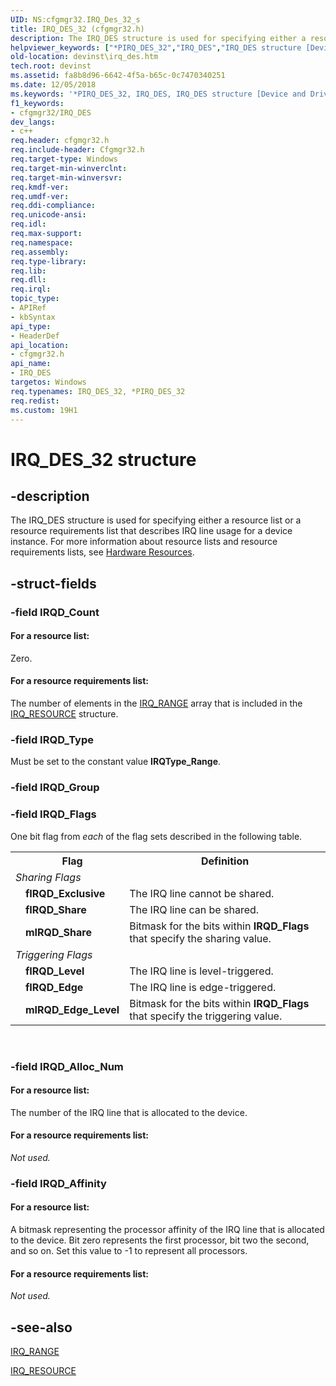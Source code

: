 ```yaml
---
UID: NS:cfgmgr32.IRQ_Des_32_s
title: IRQ_DES_32 (cfgmgr32.h)
description: The IRQ_DES structure is used for specifying either a resource list or a resource requirements list that describes IRQ line usage for a device instance. For more information about resource lists and resource requirements lists, see Hardware Resources.
helpviewer_keywords: ["*PIRQ_DES_32","IRQ_DES","IRQ_DES structure [Device and Driver Installation]","IRQ_DES_32","PIRQ_DES","PIRQ_DES structure pointer [Device and Driver Installation]","cfgmgr32/IRQ_DES","cfgmgr32/PIRQ_DES","cfgmgrst_039f414c-eefc-46f0-acbe-a94d09406d92.xml","devinst.irq_des"]
old-location: devinst\irq_des.htm
tech.root: devinst
ms.assetid: fa8b8d96-6642-4f5a-b65c-0c7470340251
ms.date: 12/05/2018
ms.keywords: '*PIRQ_DES_32, IRQ_DES, IRQ_DES structure [Device and Driver Installation], IRQ_DES_32, PIRQ_DES, PIRQ_DES structure pointer [Device and Driver Installation], cfgmgr32/IRQ_DES, cfgmgr32/PIRQ_DES, cfgmgrst_039f414c-eefc-46f0-acbe-a94d09406d92.xml, devinst.irq_des'
f1_keywords:
- cfgmgr32/IRQ_DES
dev_langs:
- c++
req.header: cfgmgr32.h
req.include-header: Cfgmgr32.h
req.target-type: Windows
req.target-min-winverclnt: 
req.target-min-winversvr: 
req.kmdf-ver: 
req.umdf-ver: 
req.ddi-compliance: 
req.unicode-ansi: 
req.idl: 
req.max-support: 
req.namespace: 
req.assembly: 
req.type-library: 
req.lib: 
req.dll: 
req.irql: 
topic_type:
- APIRef
- kbSyntax
api_type:
- HeaderDef
api_location:
- cfgmgr32.h
api_name:
- IRQ_DES
targetos: Windows
req.typenames: IRQ_DES_32, *PIRQ_DES_32
req.redist: 
ms.custom: 19H1
---
```


# IRQ_DES_32 structure


## -description


The IRQ_DES structure is used for specifying either a resource list or a resource requirements list that describes IRQ line usage for a device instance. For more information about resource lists and resource requirements lists, see <a href="https://docs.microsoft.com/windows-hardware/drivers/kernel/hardware-resources">Hardware Resources</a>.


## -struct-fields




### -field IRQD_Count





#### For a resource list:

Zero.



#### For a resource requirements list:

The number of elements in the [IRQ_RANGE](https://docs.microsoft.com/windows/desktop/api/cfgmgr32/ns-cfgmgr32-irq_range) array that is included in the [IRQ_RESOURCE](https://docs.microsoft.com/windows/desktop/api/cfgmgr32/ns-cfgmgr32-irq_resource_32) structure.


### -field IRQD_Type

Must be set to the constant value <b>IRQType_Range</b>.


### -field IRQD_Group

 


### -field IRQD_Flags

One bit flag from <i>each</i> of the flag sets described in the following table.

<table>
<tr>
<th></th>
<th>Flag</th>
<th>Definition</th>
</tr>
<tr>
<td colspan="2">
<i>Sharing Flags</i>

</td>
<td></td>
</tr>
<tr>
<td></td>
<td>
<b>fIRQD_Exclusive</b>

</td>
<td>
The IRQ line cannot be shared.

</td>
</tr>
<tr>
<td></td>
<td>
<b>fIRQD_Share</b>

</td>
<td>
The IRQ line can be shared.

</td>
</tr>
<tr>
<td></td>
<td>
<b>mIRQD_Share</b>

</td>
<td>
Bitmask for the bits within <b>IRQD_Flags</b> that specify the sharing value.

</td>
</tr>
<tr>
<td colspan="2">
<i>Triggering Flags</i>

</td>
<td></td>
</tr>
<tr>
<td></td>
<td>
<b>fIRQD_Level</b>

</td>
<td>
The IRQ line is level-triggered.

</td>
</tr>
<tr>
<td></td>
<td>
<b>fIRQD_Edge</b>

</td>
<td>
The IRQ line is edge-triggered.

</td>
</tr>
<tr>
<td></td>
<td>
<b>mIRQD_Edge_Level</b>

</td>
<td>
Bitmask for the bits within <b>IRQD_Flags</b> that specify the triggering value.

</td>
</tr>
</table>
 


### -field IRQD_Alloc_Num





#### For a resource list:

The number of the IRQ line that is allocated to the device.



#### For a resource requirements list:

<i>Not used.</i>


### -field IRQD_Affinity





#### For a resource list:

A bitmask representing the processor affinity of the IRQ line that is allocated to the device. Bit zero represents the first processor, bit two the second, and so on. Set this value to -1 to represent all processors. 



#### For a resource requirements list:

<i>Not used.</i>


## -see-also




[IRQ_RANGE](https://docs.microsoft.com/windows/desktop/api/cfgmgr32/ns-cfgmgr32-irq_range)



[IRQ_RESOURCE](https://docs.microsoft.com/windows/desktop/api/cfgmgr32/ns-cfgmgr32-irq_resource_32)
 

 

